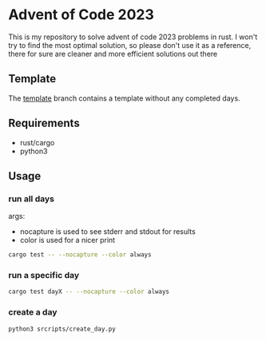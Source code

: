 # Advent of Code 2023

This is my repository to solve advent of code 2023 problems in rust.
I won't try to find the most optimal solution, so please don't use it as a reference,
there for sure are cleaner and more efficient solutions out there

## Template

The [template](https://github.com/fischi20/RustyAdventOfCode2023/tree/template) branch contains a template without any completed days.

## Requirements

- rust/cargo
- python3

## Usage

### run all days

args:

- nocapture is used to see stderr and stdout for results
- color is used for a nicer print

```bash
cargo test -- --nocapture --color always
```

### run a specific day

```bash
cargo test dayX -- --nocapture --color always

```

### create a day

```bash
python3 srcripts/create_day.py
```

